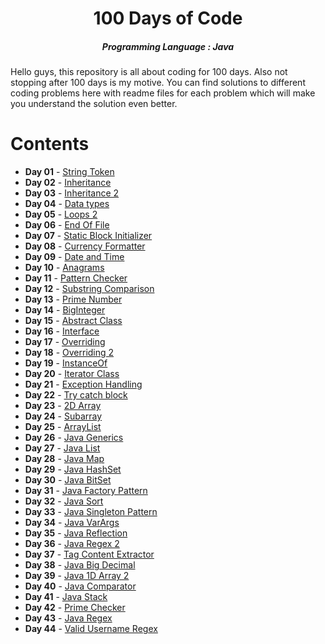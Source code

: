 <h1 align="center"> 
100 Days of Code
</h1>
<h5 align="center">
Programming Language : Java
</h5>

<h8>
Hello guys, this repository is all about coding for 100 days.
Also not stopping after 100 days is my motive.
You can find solutions to different coding problems here with readme files for each problem which will make you understand the solution even better.
</h8>

# Contents

- <b>Day 01</b> - [String Token](https://github.com/AdityaNair07/100-Days-Of-Code/tree/main/Day%2001)
- <b>Day 02</b> - [Inheritance](https://github.com/AdityaNair07/100-Days-Of-Code/tree/main/Day%2002)
- <b>Day 03</b> - [Inheritance 2](https://github.com/AdityaNair07/100-Days-Of-Code/tree/main/Day%2003)
- <b>Day 04</b> - [Data types](https://github.com/AdityaNair07/100-Days-Of-Code/tree/main/Day%2004)
- <b>Day 05</b> - [Loops 2](https://github.com/AdityaNair07/100-Days-Of-Code/tree/main/Day%2005)
- <b>Day 06</b> - [End Of File](https://github.com/AdityaNair07/100-Days-Of-Code/tree/main/Day%2006)
- <b>Day 07</b> - [Static Block Initializer](https://github.com/AdityaNair07/100-Days-Of-Code/tree/main/Day%2007)
- <b>Day 08</b> - [Currency Formatter](https://github.com/AdityaNair07/100-Days-Of-Code/tree/main/Day%2008)
- <b>Day 09</b> - [Date and Time](https://github.com/AdityaNair07/100-Days-Of-Code/tree/main/Day%2009)
- <b>Day 10</b> - [Anagrams](https://github.com/AdityaNair07/100-Days-Of-Code/tree/main/Day%2010)
- <b>Day 11</b> - [Pattern Checker](https://github.com/AdityaNair07/100-Days-Of-Code/tree/main/Day%2011)
- <b>Day 12</b> - [Substring Comparison](https://github.com/AdityaNair07/100-Days-Of-Code/tree/main/Day%2012)
- <b>Day 13</b> - [Prime Number](https://github.com/AdityaNair07/100-Days-Of-Code/tree/main/Day%2013)
- <b>Day 14</b> - [BigInteger](https://github.com/AdityaNair07/100-Days-Of-Code/tree/main/Day%2014)
- <b>Day 15</b> - [Abstract Class](https://github.com/AdityaNair07/100-Days-Of-Code/tree/main/Day%2015)
- <b>Day 16</b> - [Interface](https://github.com/AdityaNair07/100-Days-Of-Code/tree/main/Day%2016)
- <b>Day 17</b> - [Overriding](https://github.com/AdityaNair07/100-Days-Of-Code/tree/main/Day%2017)
- <b>Day 18</b> - [Overriding 2](https://github.com/AdityaNair07/100-Days-Of-Code/tree/main/Day%2018)
- <b>Day 19</b> - [InstanceOf](https://github.com/AdityaNair07/100-Days-Of-Code/tree/main/Day%2019)
- <b>Day 20</b> - [Iterator Class](https://github.com/AdityaNair07/100-Days-Of-Code/tree/main/Day%2020)
- <b>Day 21</b> - [Exception Handling](https://github.com/AdityaNair07/100-Days-Of-Code/tree/main/Day%2021)
- <b>Day 22</b> - [Try catch block](https://github.com/AdityaNair07/100-Days-Of-Code/tree/main/Day%2022)
- <b>Day 23</b> - [2D Array](https://github.com/AdityaNair07/100-Days-Of-Code/tree/main/Day%2023)
- <b>Day 24</b> - [Subarray](https://github.com/AdityaNair07/100-Days-Of-Code/tree/main/Day%2024)
- <b>Day 25</b> - [ArrayList](https://github.com/AdityaNair07/100-Days-Of-Code/tree/main/Day%2025)
- <b>Day 26</b> - [Java Generics](https://github.com/AdityaNair07/100-Days-Of-Code/tree/main/Day%2026)
- <b>Day 27</b> - [Java List](https://github.com/AdityaNair07/100-Days-Of-Code/tree/main/Day%2027)
- <b>Day 28</b> - [Java Map](https://github.com/AdityaNair07/100-Days-Of-Code/tree/main/Day%2028)
- <b>Day 29</b> - [Java HashSet](https://github.com/AdityaNair07/100-Days-Of-Code/tree/main/Day%2029)
- <b>Day 30</b> - [Java BitSet](https://github.com/AdityaNair07/100-Days-Of-Code/tree/main/Day%2030)
- <b>Day 31</b> - [Java Factory Pattern](https://github.com/AdityaNair07/100-Days-Of-Code/tree/main/Day%2031)
- <b>Day 32</b> - [Java Sort](https://github.com/AdityaNair07/100-Days-Of-Code/tree/main/Day%2032)
- <b>Day 33</b> - [Java Singleton Pattern](https://github.com/AdityaNair07/100-Days-Of-Code/tree/main/Day%2033)
- <b>Day 34</b> - [Java VarArgs](https://github.com/AdityaNair07/100-Days-Of-Code/tree/main/Day%2034)
- <b>Day 35</b> - [Java Reflection](https://github.com/AdityaNair07/100-Days-Of-Code/tree/main/Day%2035)
- <b>Day 36</b> - [Java Regex 2](https://github.com/AdityaNair07/100-Days-Of-Code/tree/main/Day%2036)
- <b>Day 37</b> - [Tag Content Extractor](https://github.com/AdityaNair07/100-Days-Of-Code/tree/main/Day%2037)
- <b>Day 38</b> - [Java Big Decimal](https://github.com/AdityaNair07/100-Days-Of-Code/tree/main/Day%2038)
- <b>Day 39</b> - [Java 1D Array 2](https://github.com/AdityaNair07/100-Days-Of-Code/tree/main/Day%2039)
- <b>Day 40</b> - [Java Comparator](https://github.com/AdityaNair07/100-Days-Of-Code/tree/main/Day%2040)
- <b>Day 41</b> - [Java Stack](https://github.com/AdityaNair07/100-Days-Of-Code/tree/main/Day%2041)
- <b>Day 42</b> - [Prime Checker](https://github.com/AdityaNair07/100-Days-Of-Code/tree/main/Day%2042)
- <b>Day 43</b> - [Java Regex](https://github.com/AdityaNair07/100-Days-Of-Code/tree/main/Day%2043)
- <b>Day 44</b> - [Valid Username Regex](https://github.com/AdityaNair07/100-Days-Of-Code/tree/main/Day%2044)
